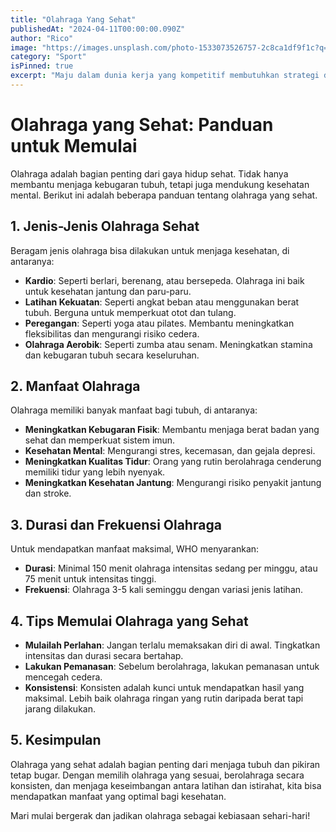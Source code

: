 ```yaml
---
title: "Olahraga Yang Sehat"
publishedAt: "2024-04-11T00:00:00.090Z"
author: "Rico"
image: "https://images.unsplash.com/photo-1533073526757-2c8ca1df9f1c?q=80&w=2370&auto=format&fit=crop"
category: "Sport"
isPinned: true
excerpt: "Maju dalam dunia kerja yang kompetitif membutuhkan strategi dan komitmen yang kuat. Berikut beberapa tips untuk membantu kita meningkatkan karir."
---
```


# Olahraga yang Sehat: Panduan untuk Memulai

Olahraga adalah bagian penting dari gaya hidup sehat. Tidak hanya membantu menjaga kebugaran tubuh, tetapi juga mendukung kesehatan mental. Berikut ini adalah beberapa panduan tentang olahraga yang sehat.

## 1. **Jenis-Jenis Olahraga Sehat**

Beragam jenis olahraga bisa dilakukan untuk menjaga kesehatan, di antaranya:

- **Kardio**: Seperti berlari, berenang, atau bersepeda. Olahraga ini baik untuk kesehatan jantung dan paru-paru.
- **Latihan Kekuatan**: Seperti angkat beban atau menggunakan berat tubuh. Berguna untuk memperkuat otot dan tulang.
- **Peregangan**: Seperti yoga atau pilates. Membantu meningkatkan fleksibilitas dan mengurangi risiko cedera.
- **Olahraga Aerobik**: Seperti zumba atau senam. Meningkatkan stamina dan kebugaran tubuh secara keseluruhan.

## 2. **Manfaat Olahraga**

Olahraga memiliki banyak manfaat bagi tubuh, di antaranya:

- **Meningkatkan Kebugaran Fisik**: Membantu menjaga berat badan yang sehat dan memperkuat sistem imun.
- **Kesehatan Mental**: Mengurangi stres, kecemasan, dan gejala depresi.
- **Meningkatkan Kualitas Tidur**: Orang yang rutin berolahraga cenderung memiliki tidur yang lebih nyenyak.
- **Meningkatkan Kesehatan Jantung**: Mengurangi risiko penyakit jantung dan stroke.

## 3. **Durasi dan Frekuensi Olahraga**

Untuk mendapatkan manfaat maksimal, WHO menyarankan:

- **Durasi**: Minimal 150 menit olahraga intensitas sedang per minggu, atau 75 menit untuk intensitas tinggi.
- **Frekuensi**: Olahraga 3-5 kali seminggu dengan variasi jenis latihan.

## 4. **Tips Memulai Olahraga yang Sehat**

- **Mulailah Perlahan**: Jangan terlalu memaksakan diri di awal. Tingkatkan intensitas dan durasi secara bertahap.
- **Lakukan Pemanasan**: Sebelum berolahraga, lakukan pemanasan untuk mencegah cedera.
- **Konsistensi**: Konsisten adalah kunci untuk mendapatkan hasil yang maksimal. Lebih baik olahraga ringan yang rutin daripada berat tapi jarang dilakukan.

## 5. **Kesimpulan**

Olahraga yang sehat adalah bagian penting dari menjaga tubuh dan pikiran tetap bugar. Dengan memilih olahraga yang sesuai, berolahraga secara konsisten, dan menjaga keseimbangan antara latihan dan istirahat, kita bisa mendapatkan manfaat yang optimal bagi kesehatan.

Mari mulai bergerak dan jadikan olahraga sebagai kebiasaan sehari-hari!
